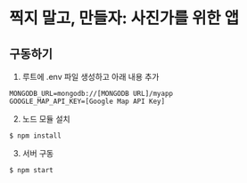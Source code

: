 # 찍지 말고, 만들자: 사진가를 위한 앱

## 구동하기
1. 루트에 .env 파일 생성하고 아래 내용 추가
````
MONGODB_URL=mongodb://[MONGODB URL]/myapp
GOOGLE_MAP_API_KEY=[Google Map API Key]
````
2. 노드 모듈 설치
````
$ npm install
````
3. 서버 구동
````
$ npm start
````
